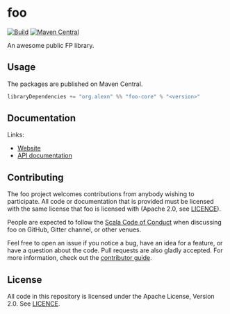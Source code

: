 # foo

[![Build](https://github.com/alexandru/foo/workflows/build/badge.svg?branch=main)](https://github.com/alexandru/foo/actions?query=branch%3Amain+workflow%3Abuild) [![Maven Central](https://maven-badges.herokuapp.com/maven-central/org.alexn/foo-core_2.13/badge.svg)](https://maven-badges.herokuapp.com/maven-central/org.alexn/foo-core_2.13)

An awesome public FP library.

## Usage

The packages are published on Maven Central.

```scala
libraryDependencies += "org.alexn" %% "foo-core" % "<version>"
```

## Documentation

Links:

- [Website](https://alexandru.github.io/foo/)
- [API documentation](https://alexandru.github.io/foo/api/)

## Contributing

The foo project welcomes contributions from anybody wishing to participate.  All code or documentation that is provided must be licensed with the same license that foo is licensed with (Apache 2.0, see [LICENCE](./LICENSE.md)).

People are expected to follow the [Scala Code of Conduct](./CODE_OF_CONDUCT.md) when discussing foo on GitHub, Gitter channel, or other venues.

Feel free to open an issue if you notice a bug, have an idea for a feature, or have a question about the code. Pull requests are also gladly accepted. For more information, check out the [contributor guide](./CONTRIBUTING.md).

## License

All code in this repository is licensed under the Apache License, Version 2.0.  See [LICENCE](./LICENSE.md).
